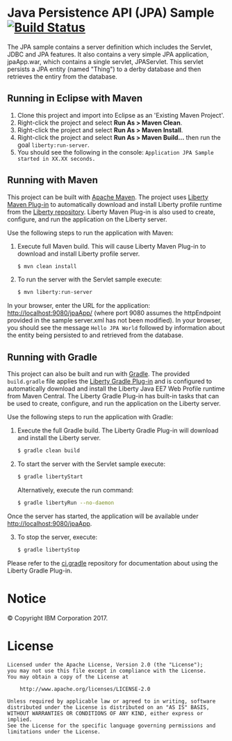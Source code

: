 Java Persistence API (JPA) Sample [![Build Status](https://travis-ci.org/WASdev/sample.jpa.svg?branch=master)](https://travis-ci.org/WASdev/sample.jpa)
==============


The JPA sample contains a server definition which includes the Servlet, JDBC and JPA features. It also contains a very simple JPA application, jpaApp.war, which contains a single servlet, JPAServlet. This servlet persists a JPA entity (named "Thing") to a derby database and then retrieves the entiry from the database.


## Running in Eclipse with Maven

1. Clone this project and import into Eclipse as an 'Existing Maven Project'.
2. Right-click the project and select **Run As > Maven Clean**.
3. Right-click the project and select **Run As > Maven Install**.
4. Right-click the project and select **Run As > Maven Build...** then run the goal `liberty:run-server`.
5. You should see the following in the console: `Application JPA Sample started in XX.XX seconds.`

## Running with Maven

This project can be built with [Apache Maven](http://maven.apache.org/). The project uses [Liberty Maven Plug-in] to automatically download and install Liberty profile runtime from the [Liberty repository](https://developer.ibm.com/wasdev/downloads/). Liberty Maven Plug-in is also used to create, configure, and run the application on the Liberty server.

Use the following steps to run the application with Maven:

1. Execute full Maven build. This will cause Liberty Maven Plug-in to download and install Liberty profile server.
    ```bash
    $ mvn clean install
    ```

2. To run the server with the Servlet sample execute:
    ```bash
    $ mvn liberty:run-server
    ```

In your browser, enter the URL for the application: [http://localhost:9080/jpaApp/](http://localhost:9080/jpaApp/) (where port 9080 assumes the httpEndpoint provided in the sample server.xml has not been modified).
In your browser, you should see the message `Hello JPA World` followed by information about the entity being persisted to and retrieved from the database.

## Running with Gradle

This project can also be built and run with [Gradle]. The provided `build.gradle` file applies the [Liberty Gradle Plug-in] and is configured to automatically download and install the Liberty Java EE7 Web Profile runtime from Maven Central. The Liberty Gradle Plug-in has built-in tasks that can be used to create, configure, and run the application on the Liberty server.

Use the following steps to run the application with Gradle:

1. Execute the full Gradle build. The Liberty Gradle Plug-in will download and install the Liberty server.
    ```bash
    $ gradle clean build
    ```

2. To start the server with the Servlet sample execute:
    ```bash
    $ gradle libertyStart
    ```

    Alternatively, execute the run command:
    ```bash
    $ gradle libertyRun --no-daemon
    ```

Once the server has started, the application will be available under [http://localhost:9080/jpaApp](http://localhost:9080/jpaApp).

3. To stop the server, execute:
    ```bash
    $ gradle libertyStop
    ```  

Please refer to the [ci.gradle] repository for documentation about using the Liberty Gradle Plug-in.

# Notice

© Copyright IBM Corporation 2017.

# License

```text
Licensed under the Apache License, Version 2.0 (the "License");
you may not use this file except in compliance with the License.
You may obtain a copy of the License at

    http://www.apache.org/licenses/LICENSE-2.0

Unless required by applicable law or agreed to in writing, software
distributed under the License is distributed on an "AS IS" BASIS,
WITHOUT WARRANTIES OR CONDITIONS OF ANY KIND, either express or implied.
See the License for the specific language governing permissions and
limitations under the License.
````

[Liberty Maven Plug-in]: https://github.com/WASdev/ci.maven
[Liberty Gradle Plug-in]: https://github.com/WASdev/ci.gradle
[ci.gradle]: https://github.com/WASdev/ci.gradle
[Gradle]: https://gradle.org
